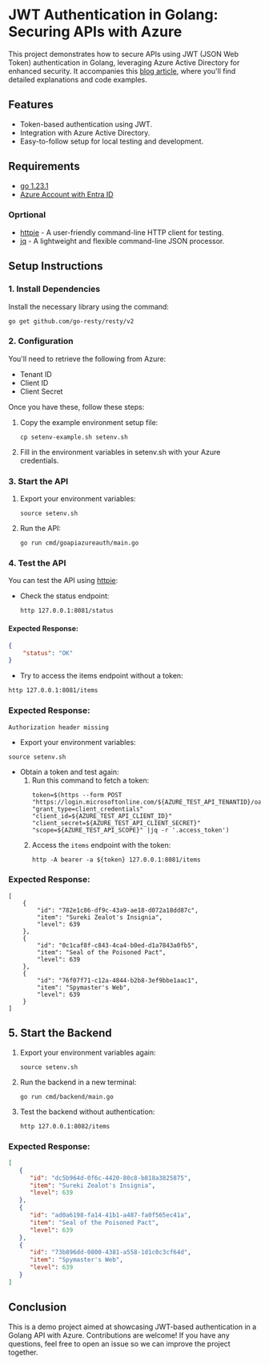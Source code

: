 # JWT Authentication in Golang: Securing APIs with Azure

This project demonstrates how to secure APIs using JWT (JSON Web Token) authentication in Golang, leveraging Azure Active Directory for enhanced security. It accompanies this [blog article](https://blog.schoenwald.aero/secure-your-go-api-with-jwt-from-entraid-client-credential-flow-41caa45e4ce0), where you'll find detailed explanations and code examples.

## Features
 - Token-based authentication using JWT.
 - Integration with Azure Active Directory.
 - Easy-to-follow setup for local testing and development.
## Requirements
 - [go 1.23.1](https://go.dev/dl/)
 - [Azure Account with Entra ID](https://portal.azure.com/)

### Oprtional
 - [httpie](https://httpie.io) - A user-friendly command-line HTTP client for testing.
 - [jq](https://jqlang.github.io/jq/) - A lightweight and flexible command-line JSON processor.

## Setup Instructions
### 1. Install Dependencies
Install the necessary library using the command:
```shell
go get github.com/go-resty/resty/v2 
```

### 2. Configuration
You'll need to retrieve the following from Azure:

 - Tenant ID
 - Client ID
 - Client Secret 

Once you have these, follow these steps:

1. Copy the example environment setup file:
   ```shell
   cp setenv-example.sh setenv.sh
   ```

2. Fill in the environment variables in setenv.sh with your Azure credentials.

### 3. Start the API
1. Export your environment variables:
   ```shell
   source setenv.sh
   ```

2. Run the API:
   ```shell
   go run cmd/goapiazureauth/main.go
   ```

### 4. Test the API
You can test the API using [httpie](https://httpie.io):

- Check the status endpoint:
  ```shell
  http 127.0.0.1:8081/status
  ```
#### Expected Response:
```json
{
    "status": "OK"
}
```

- Try to access the items endpoint without a token:
```shell
http 127.0.0.1:8081/items
```

### Expected Response:
```shell
Authorization header missing
```

- Export your environment variables:
```shell
source setenv.sh
```

 - Obtain a token and test again:
   1. Run this command to fetch a token:
      ```shell
      token=$(https --form POST "https://login.microsoftonline.com/${AZURE_TEST_API_TENANTID}/oauth2/v2.0/token" "grant_type=client_credentials" "client_id=${AZURE_TEST_API_CLIENT_ID}" "client_secret=${AZURE_TEST_API_CLIENT_SECRET}" "scope=${AZURE_TEST_API_SCOPE}" |jq -r '.access_token')
      ```
   2. Access the `items` endpoint with the token:
      ```shell
      http -A bearer -a ${token} 127.0.0.1:8081/items
      ```

### Expected Response:
```shell
[
    {
        "id": "782e1c86-df9c-43a9-ae18-d072a18dd87c",
        "item": "Sureki Zealot's Insignia",
        "level": 639
    },
    {
        "id": "0c1caf8f-c843-4ca4-b0ed-d1a7843a0fb5",
        "item": "Seal of the Poisoned Pact",
        "level": 639
    },
    {
        "id": "76f07f71-c12a-4844-b2b8-3ef9bbe1aac1",
        "item": "Spymaster's Web",
        "level": 639
    }
]
```

## 5. Start the Backend
1. Export your environment variables again:
   ```shell
   source setenv.sh
   ```

2. Run the backend in a new terminal:
   ```shell
   go run cmd/backend/main.go
   ```

3. Test the backend without authentication:
   ```shell
   http 127.0.0.1:8082/items
   ```

### Expected Response:
```json
[
   {
      "id": "dc5b964d-0f6c-4420-80c8-b818a3825875",
      "item": "Sureki Zealot's Insignia",
      "level": 639
   },
   {
      "id": "ad0a6198-fa14-41b1-a487-fa0f565ec41a",
      "item": "Seal of the Poisoned Pact",
      "level": 639
   },
   {
      "id": "73b896dd-0800-4381-a558-1d1c0c3cf64d",
      "item": "Spymaster's Web",
      "level": 639
   }
]
```

## Conclusion
This is a demo project aimed at showcasing JWT-based authentication in a Golang API with Azure. Contributions are welcome! If you have any questions, feel free to open an issue so we can improve the project together.